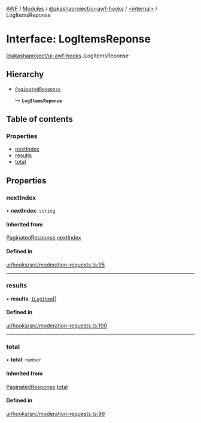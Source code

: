 [AWF](../README.md) / [Modules](../modules.md) / [@akashaproject/ui-awf-hooks](../modules/akashaproject_ui_awf_hooks.md) / [<internal\>](../modules/akashaproject_ui_awf_hooks._internal_.md) / LogItemsReponse

# Interface: LogItemsReponse

[@akashaproject/ui-awf-hooks](../modules/akashaproject_ui_awf_hooks.md).[<internal>](../modules/akashaproject_ui_awf_hooks._internal_.md).LogItemsReponse

## Hierarchy

- [`PaginatedResponse`](akashaproject_ui_awf_hooks._internal_.PaginatedResponse.md)

  ↳ **`LogItemsReponse`**

## Table of contents

### Properties

- [nextIndex](akashaproject_ui_awf_hooks._internal_.LogItemsReponse.md#nextindex)
- [results](akashaproject_ui_awf_hooks._internal_.LogItemsReponse.md#results)
- [total](akashaproject_ui_awf_hooks._internal_.LogItemsReponse.md#total)

## Properties

### nextIndex

• **nextIndex**: `string`

#### Inherited from

[PaginatedResponse](akashaproject_ui_awf_hooks._internal_.PaginatedResponse.md).[nextIndex](akashaproject_ui_awf_hooks._internal_.PaginatedResponse.md#nextindex)

#### Defined in

[ui/hooks/src/moderation-requests.ts:95](https://github.com/AKASHAorg/akasha-world-framework/blob/d81a7246/ui/hooks/src/moderation-requests.ts#L95)

___

### results

• **results**: [`ILogItem`](akashaproject_ui_awf_hooks.ILogItem.md)[]

#### Defined in

[ui/hooks/src/moderation-requests.ts:100](https://github.com/AKASHAorg/akasha-world-framework/blob/d81a7246/ui/hooks/src/moderation-requests.ts#L100)

___

### total

• **total**: `number`

#### Inherited from

[PaginatedResponse](akashaproject_ui_awf_hooks._internal_.PaginatedResponse.md).[total](akashaproject_ui_awf_hooks._internal_.PaginatedResponse.md#total)

#### Defined in

[ui/hooks/src/moderation-requests.ts:96](https://github.com/AKASHAorg/akasha-world-framework/blob/d81a7246/ui/hooks/src/moderation-requests.ts#L96)
